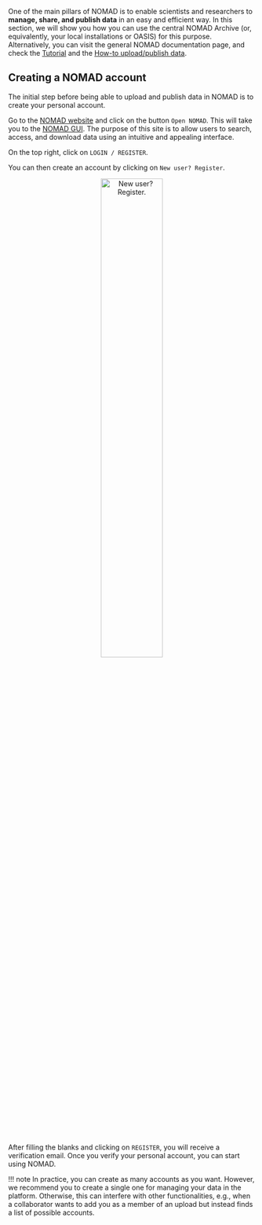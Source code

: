 
One of the main pillars of NOMAD is to enable scientists and researchers to **manage, share, and publish data** in an easy and efficient way. In this section, we will show you how you can use the central NOMAD Archive (or, equivalently, your local installations or OASIS) for this purpose. Alternatively, you can visit the general NOMAD documentation page, and check the [Tutorial](https://nomad-lab.eu/prod/v1/staging/docs/tutorial.html) and the [How-to upload/publish data](https://nomad-lab.eu/prod/v1/staging/docs/data/upload.html).


## Creating a NOMAD account

The initial step before being able to upload and publish data in NOMAD is to create your personal account.

Go to the [NOMAD website](https://nomad-lab.eu/nomad-lab/) and click on the button `Open NOMAD`. This will take you to the [NOMAD GUI](../glossary/glossary.md/#gui). The purpose of this site is to allow users to search, access, and download data using an intuitive and appealing interface.

On the top right, click on `LOGIN / REGISTER`. 

You can then create an account by clicking on `New user? Register`.

<p align="center">
    <img src="/assets/uploading_and_publishing/newuser_register.png" alt="New user? Register." width="50%" title="New user? Register.">
</p>

After filling the blanks and clicking on `REGISTER`, you will receive a verification email. Once you verify your personal account, you can start using NOMAD.

!!! note
    In practice, you can create as many accounts as you want. However, we recommend you to create a single one
    for managing your data in the platform. Otherwise, this can interfere with other functionalities, e.g.,
    when a collaborator wants to add you as a member of an upload but instead finds a list of possible accounts.